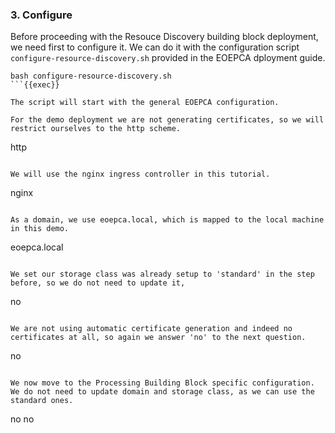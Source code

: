 ### 3. Configure

Before proceeding with the Resouce Discovery building block deployment, we need first to configure it. We can do it with the configuration script `configure-resource-discovery.sh` provided in the EOEPCA dployment guide.

```
bash configure-resource-discovery.sh
```{{exec}}

The script will start with the general EOEPCA configuration.

For the demo deployment we are not generating certificates, so we will restrict ourselves to the http scheme.

```
http
```{{exec}}

We will use the nginx ingress controller in this tutorial.

```
nginx
```{{exec}}

As a domain, we use eoepca.local, which is mapped to the local machine in this demo.

```
eoepca.local
```{{exec}}

We set our storage class was already setup to 'standard' in the step before, so we do not need to update it,

```
no
```{{exec}}

We are not using automatic certificate generation and indeed no certificates at all, so again we answer 'no' to the next question.

```
no
```{{exec}}

We now move to the Processing Building Block specific configuration. We do not need to update domain and storage class, as we can use the standard ones.

```
no
no
```{{exec}}
